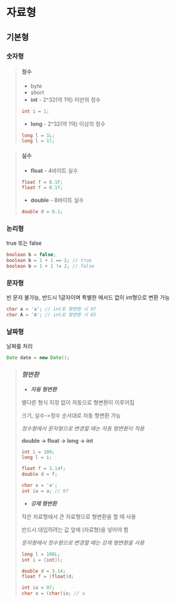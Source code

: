 # 자료형
## 기본형
### 숫자형
> #### 정수
> - byte
> - short
> - **int** - 2^32(약 1억) 미만의 정수
> ```java
> int i = 1;
> ```
> - **long** - 2^32(약 1억) 이상의 정수
> ```java
> long l = 1L;
> long l = 1l;
> ```

> #### 실수
> - **float** - 4바이트 실수
> ```java
> float f = 0.1F;
> float f = 0.1f;
> ```
> - **double** - 8바이트 실수
> ```java
> double d = 0.1;
> ```
### 논리형
true 또는 false
```java
boolean b = false;
boolean b = 1 + 1 == 2; // true
boolean b = 1 + 1 != 2; // false
```
### 문자형
빈 문자 불가능, 반드시 1글자이며 특별한 메서드 없이 int형으로 변환 가능
```java
char a = 'a'; // int로 형변환 시 97
char A = 'A'; // int로 형변환 시 65
```
### 날짜형
날짜를 처리
```java
Date date = new Date();
```
> ### *형변환*
> - ***자동 형변환***
> 
> 별다른 형식 지정 없이 자동으로 형변환이 이루어짐
> 
> 크기, 실수->정수 순서대로 자동 형변환 가능
>
> *정수형에서 문자형으로 변경할 때는 자동 형변환이 적용*
>
> **double -> float -> long -> int**
> ```java
> int i = 100;
> long l = i;
>
> float f = 3.14f;
> double d = f;
>
> char a = 'a';
> int ia = a; // 97
> ```
> - ***강제 형변환***
> 
> 작은 자료형에서 큰 자료형으로 형변환을 할 때 사용
>
> 반드시 대입하려는 값 앞에 (자료형)을 넣어야 함
>
> *문자형에서 정수형으로 변경할 때는 강제 형변환을 사용*
> ```java
> long l = 100L;
> int i = (int)l;
>
> double d = 3.14;
> float f = (float)d;
>
> int ia = 97;
> char a = (char)ia; // a
> ```
